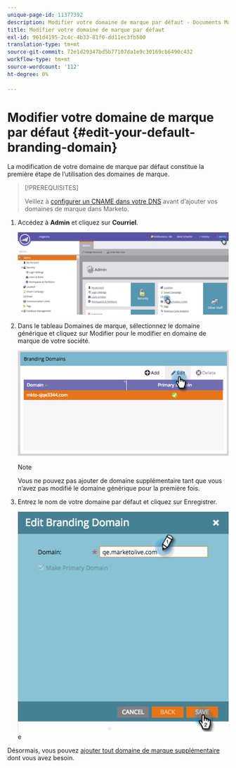 ```yaml
---
unique-page-id: 11377392
description: Modifier votre domaine de marque par défaut - Documents Marketo - Documentation du produit
title: Modifier votre domaine de marque par défaut
exl-id: 961d4195-2c4c-4b33-81f0-dd11ec3fb500
translation-type: tm+mt
source-git-commit: 72e1d29347bd5b77107da1e9c30169cb6490c432
workflow-type: tm+mt
source-wordcount: '112'
ht-degree: 0%

---
```


# Modifier votre domaine de marque par défaut {#edit-your-default-branding-domain}

La modification de votre domaine de marque par défaut constitue la première étape de l’utilisation des domaines de marque.

>[!PREREQUISITES]
>
>Veillez à [configurer un CNAME dans votre DNS](/help/marketo/getting-started/setup-steps/configure-protocols-for-marketo.md) avant d’ajouter vos domaines de marque dans Marketo.

1. Accédez à **Admin** et cliquez sur **Courriel**.

   ![](assets/image2016-6-29-16-3a42-3a20.png)

1. Dans le tableau Domaines de marque, sélectionnez le domaine générique et cliquez sur Modifier pour le modifier en domaine de marque de votre société.

   ![](assets/edit-branding-domain.png)

   >[!NOTE]
   >
   >Vous ne pouvez pas ajouter de domaine supplémentaire tant que vous n’avez pas modifié le domaine générique pour la première fois.

1. Entrez le nom de votre domaine par défaut et cliquez sur Enregistrer.

   ![](assets/edit-branding-domain-hands.png)e

Désormais, vous pouvez [ajouter tout domaine de marque supplémentaire](/help/marketo/product-docs/administration/email-setup/add-multiple-branding-domains/add-an-additional-branding-domain.md) dont vous avez besoin.
